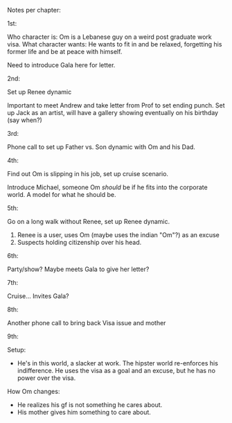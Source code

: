 Notes per chapter:

1st: 

Who character is: Om is a Lebanese guy on a weird post graduate work visa.
What character wants: He wants to fit in and be relaxed, forgetting his former life and be at peace with himself.

Need to introduce Gala here for letter.

2nd:

Set up Renee dynamic

Important to meet Andrew and take letter from Prof to set ending punch. Set up Jack as an artist, will have a gallery showing eventually on his birthday (say when?)

3rd:

Phone call to set up Father vs. Son dynamic with Om and his Dad.

4th:

Find out Om is slipping in his job, set up cruise scenario.

Introduce Michael, someone Om _should_ be if he fits into the corporate world. A model for what he should be.

5th:

Go on a long walk without Renee, set up Renee dynamic.

1. Renee is a user, uses Om (maybe uses the indian "Om"?) as an excuse
2. Suspects holding citizenship over his head.

6th:

Party/show? Maybe meets Gala to give her letter?

7th:

Cruise... Invites Gala?

8th:

Another phone call to bring back Visa issue and mother

9th:










Setup:

- He's in this world, a slacker at work. The hipster world re-enforces his indifference.
He uses the visa as a goal and an excuse, but he has no power over the visa.

How Om changes:
- He realizes his gf is not something he cares about.
- His mother gives him something to care about.
